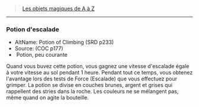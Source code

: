 ﻿---
!MagicItem
Type: Potion
Rarity: peu courante
Id: magicitems_az_hd.md#potion-descalade
ParentLink: magicitems_az_hd.md#les-objets-magiques-de-a-à-z
Name: Potion d'escalade
ParentName: Les objets magiques de A à Z
NameLevel: 3
AltName: Potion of Climbing (SRD p233)
Source: (COC p177)
Attributes:
  Name: Potion d'escalade
  Markdown: >+
    ### <!--Name-->Potion d'escalade<!--/Name-->


    - AltName: <!--AltName-->Potion of Climbing (SRD p233)<!--/AltName-->

    - Source: <!--Source-->(COC p177)<!--/Source-->

    -  <!--Type-->Potion<!--/Type-->, <!--Rarity-->peu courante<!--/Rarity-->


    Quand vous buvez cette potion, vous gagnez une vitesse d'escalade égale à votre vitesse au sol pendant 1 heure. Pendant tout ce temps, vous obtenez l'avantage lors des tests de Force (Escalade) que vous effectuez pour grimper. La potion se divise en couches brunes, argent et grises qui rappellent des stries dans la roche. Les couleurs ne se mélangent pas, même quand on agite la bouteille.

  AltName: Potion of Climbing (SRD p233)
  Source: (COC p177)
  Type: Potion
  Rarity: peu courante
AttributesDictionary: >+
  Name: Potion d'escalade

  Markdown: >+

    ### <!--Name-->Potion d'escalade<!--/Name-->





    - AltName: <!--AltName-->Potion of Climbing (SRD p233)<!--/AltName-->



    - Source: <!--Source-->(COC p177)<!--/Source-->



    -  <!--Type-->Potion<!--/Type-->, <!--Rarity-->peu courante<!--/Rarity-->





    Quand vous buvez cette potion, vous gagnez une vitesse d'escalade égale à votre vitesse au sol pendant 1 heure. Pendant tout ce temps, vous obtenez l'avantage lors des tests de Force (Escalade) que vous effectuez pour grimper. La potion se divise en couches brunes, argent et grises qui rappellent des stries dans la roche. Les couleurs ne se mélangent pas, même quand on agite la bouteille.



  AltName: Potion of Climbing (SRD p233)

  Source: (COC p177)

  Type: Potion

  Rarity: peu courante

---
> [Les objets magiques de A à Z](hd_magicitems_az_les_objets_magiques_de_a_a_z.md)

---

### Potion d'escalade

- AltName: Potion of Climbing (SRD p233)
- Source: (COC p177)
-  Potion, peu courante

Quand vous buvez cette potion, vous gagnez une vitesse d'escalade égale à votre vitesse au sol pendant 1 heure. Pendant tout ce temps, vous obtenez l'avantage lors des tests de Force (Escalade) que vous effectuez pour grimper. La potion se divise en couches brunes, argent et grises qui rappellent des stries dans la roche. Les couleurs ne se mélangent pas, même quand on agite la bouteille.

